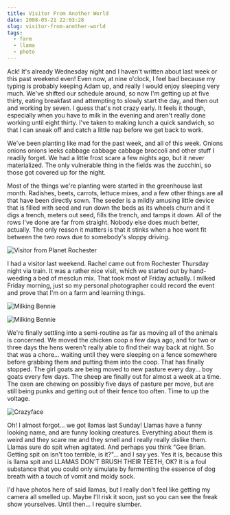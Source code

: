 ```yaml
---
title: Visitor From Another World
date: 2008-05-21 22:03:28
slug: visitor-from-another-world
tags:
  - farm
  - llama
  - photo
---
```


Ack! It's already Wednesday night and I haven't written about last week or this past weekend even! Even now, at nine o'clock, I feel bad because my typing is probably keeping Adam up, and really I would enjoy sleeping very much. We've shifted our schedule around, so now I'm getting up at five thirty, eating breakfast and attempting to slowly start the day, and then out and working by seven. I guess that's not crazy early. It feels it though, especially when you have to milk in the evening and aren't really done working until eight thirty. I've taken to making lunch a quick sandwich, so that I can sneak off and catch a little nap before we get back to work.

We've been planting like mad for the past week, and all of this week. Onions onions onions leeks cabbage cabbage cabbage broccoli and other stuff I readily forget. We had a little frost scare a few nights ago, but it never materialized. The only vulnerable thing in the fields was the zucchini, so those got covered up for the night.

Most of the things we're planting were started in the greenhouse last month. Radishes, beets, carrots, lettuce mixes, and a few other things are all that have been directly sown. The seeder is a mildly amusing little device that is filled with seed and run down the beds as its wheels churn and it digs a trench, meters out seed, fills the trench, and tamps it down. All of the rows I've done are far from straight. Nobody else does much better, actually. The only reason it matters is that it stinks when a hoe wont fit between the two rows due to somebody's sloppy driving.

![Visitor from Planet Rochester](2512786212.jpg)

I had a visitor last weekend. Rachel came out from Rochester Thursday night via train. It was a rather nice visit, which we started out by hand-weeding a bed of mesclun mix. That took most of Friday actually. I milked Friday morning, just so my personal photographer could record the event and prove that I'm on a farm and learning things.

![Milking Bennie](2511952085.jpg)

![Milking Bennie](2511954619.jpg)

We're finally settling into a semi-routine as far as moving all of the animals is concerned. We moved the chicken coop a few days ago, and for two or three days the hens weren't really able to find their way back at night. So that was a chore... waiting until they were sleeping on a fence somewhere before grabbing them and putting them into the coop. That has finally stopped. The girl goats are being moved to new pasture every day... boy goats every few days. The sheep are finally out for almost a week at a time. The oxen are chewing on possibly five days of pasture per move, but are still being punks and getting out of their fence too often. Time to up the voltage.

![Crazyface](2511955541.jpg)

Oh! I almost forgot... we got llamas last Sunday! Llamas have a funny looking name, and are funny looking creatures. Everything about them is weird and they scare me and they smell and I really really dislike them. Llamas sure do spit when agitated. And perhaps you think "Gee Brian. Getting spit on isn't too terrible, is it?"... and I say yes. Yes it is, because this is llama spit and LLAMAS DON'T BRUSH THEIR TEETH, OK? It is a foul substance that you could only simulate by fermenting the essence of dog breath with a touch of vomit and moldy sock.

I'd have photos here of said llamas, but I really don't feel like getting my camera all smelled up. Maybe I'll risk it soon, just so you can see the freak show yourselves. Until then... I require slumber.
